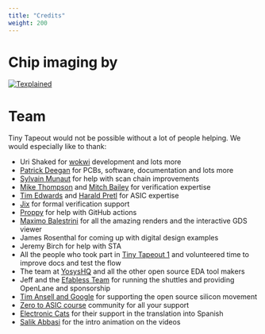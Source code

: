 ```yaml
---
title: "Credits"
weight: 200
---
```


# Chip imaging by

<a href="https://texplained.com"> <img src="/images/texplained.png" alt="Texplained"> </a>

# Team

Tiny Tapeout would not be possible without a lot of people helping. We would especially like to thank:

* Uri Shaked for [wokwi](https://wokwi.com/) development and lots more
* [Patrick Deegan](https://psychogenic.com/) for PCBs, software, documentation and lots more
* [Sylvain Munaut](https://twitter.com/tnt) for help with scan chain improvements
* [Mike Thompson](https://www.linkedin.com/in/michael-thompson-0a581a/) and [Mitch Bailey](https://www.linkedin.com/in/mitch-bailey-8ba0b45/) for verification expertise
* [Tim Edwards](https://www.linkedin.com/in/tim-edwards-4376a18/) and [Harald Pretl](https://www.linkedin.com/in/harald-pretl-4911ba10/) for ASIC expertise
* [Jix](https://twitter.com/jix_) for formal verification support
* [Proppy](https://twitter.com/proppy) for help with GitHub actions
* [Maximo Balestrini](https://twitter.com/maxiborga) for all the amazing renders and the interactive GDS viewer
* James Rosenthal for coming up with digital design examples
* Jeremy Birch for help with STA
* All the people who took part in [Tiny Tapeout 1](/runs/tt01) and volunteered time to improve docs and test the flow
* The team at [YosysHQ](https://www.yosyshq.com/) and all the other open source EDA tool makers
* Jeff and the [Efabless Team](https://efabless.com/) for running the shuttles and providing OpenLane and sponsorship
* [Tim Ansell and Google](https://www.youtube.com/watch?v=EczW2IWdnOM) for supporting the open source silicon movement
* [Zero to ASIC course](https://zerotoasiccourse.com/) community for all your support
* [Electronic Cats](https://electroniccats.com/) for their support in the translation into Spanish
* [Salik Abbasi](https://www.instagram.com/salikabbasi/) for the intro animation on the videos
